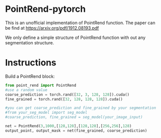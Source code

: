 # PointRend-pytorch

This is an unofficial implementation of PointRend function. The paper can be find at <https://arxiv.org/pdf/1912.08193.pdf>

We only define a simple structure of PointRend function with out any segmentation structure.



# Instructions
Build a PointRend block:
```python
from point_rend import PointRend
#use a random value
coarse_prediction = torch.rand([32, 3, 128, 128]).cuda()
fine_grained = torch.rand([32, 128, 128, 128]).cuda()

#you can get coarse_prediction and fine_grained by your segmentation
#from your_seg_model import seg_model
#coarse_prediction, fine_grained = seg_model(your_image_input)

net = PointRend(3,1000,[128,128],[128,128],[256,256],128)
output_point, output_mask = net(fine_grained, coarse_prediction)
```


